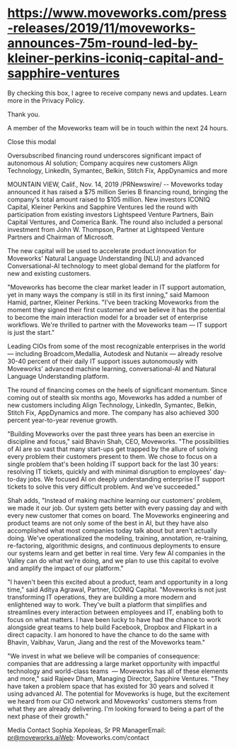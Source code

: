 # https://www.moveworks.com/press-releases/2019/11/moveworks-announces-75m-round-led-by-kleiner-perkins-iconiq-capital-and-sapphire-ventures

By checking this box, I agree to receive company news and updates. Learn more in the Privacy Policy.

Thank you.

A member of the Moveworks team will be in touch within the next 24 hours.



  Close this modal
  


Oversubscribed financing round underscores significant impact of autonomous AI solution; Company acquires new customers Align Technology, LinkedIn, Symantec, Belkin, Stitch Fix, AppDynamics and more

MOUNTAIN VIEW, Calif., Nov. 14, 2019 /PRNewswire/ -- Moveworks today announced it has raised a $75 million Series B financing round, bringing the company's total amount raised to $105 million. New investors ICONIQ Capital, Kleiner Perkins and Sapphire Ventures led the round with participation from existing investors Lightspeed Venture Partners, Bain Capital Ventures, and Comerica Bank. The round also included a personal investment from John W. Thompson, Partner at Lightspeed Venture Partners and Chairman of Microsoft.

The new capital will be used to accelerate product innovation for Moveworks' Natural Language Understanding (NLU) and advanced Conversational-AI technology to meet global demand for the platform for new and existing customers.

"Moveworks has become the clear market leader in IT support automation, yet in many ways the company is still in its first inning," said Mamoon Hamid, partner, Kleiner Perkins. "I've been tracking Moveworks from the moment they signed their first customer and we believe it has the potential to become the main interaction model for a broader set of enterprise workflows. We're thrilled to partner with the Moveworks team — IT support is just the start."

Leading CIOs from some of the most recognizable enterprises in the world — including Broadcom,Medallia, Autodesk and Nutanix — already resolve 30-40 percent of their daily IT support issues autonomously with Moveworks' advanced machine learning, conversational-AI and Natural Language Understanding platform.

The round of financing comes on the heels of significant momentum. Since coming out of stealth six months ago, Moveworks has added a number of new customers including Align Technology, LinkedIn, Symantec, Belkin, Stitch Fix, AppDynamics and more. The company has also achieved 300 percent year-to-year revenue growth.

"Building Moveworks over the past three years has been an exercise in discipline and focus," said Bhavin Shah, CEO, Moveworks. "The possibilities of AI are so vast that many start-ups get trapped by the allure of solving every problem their customers present to them. We chose to focus on a single problem that's been holding IT support back for the last 30 years: resolving IT tickets, quickly and with minimal disruption to employees' day-to-day jobs. We focused AI on deeply understanding enterprise IT support tickets to solve this very difficult problem. And we've succeeded."

Shah adds, "Instead of making machine learning our customers' problem, we made it our job. Our system gets better with every passing day and with every new customer that comes on board. The Moveworks engineering and product teams are not only some of the best in AI, but they have also accomplished what most companies today talk about but aren't actually doing. We've operationalized the modeling, training, annotation, re-training, re-factoring, algorithmic designs, and continuous deployments to ensure our systems learn and get better in real time. Very few AI companies in the Valley can do what we're doing, and we plan to use this capital to evolve and amplify the impact of our platform."

"I haven't been this excited about a product, team and opportunity in a long time," said Aditya Agrawal, Partner, ICONIQ Capital. "Moveworks is not just transforming IT operations, they are building a more modern and enlightened way to work. They've built a platform that simplifies and streamlines every interaction between employees and IT, enabling both to focus on what matters. I have been lucky to have had the chance to work alongside great teams to help build Facebook, Dropbox and Flipkart in a direct capacity. I am honored to have the chance to do the same with Bhavin, Vaibhav, Varun, Jiang and the rest of the Moveworks team."

"We invest in what we believe will be companies of consequence: companies that are addressing a large market opportunity with impactful technology and world-class teams  — Moveworks has all of these elements and more," said Rajeev Dham, Managing Director, Sapphire Ventures. "They have taken a problem space that has existed for 30 years and solved it using advanced AI. The potential for Moveworks is huge, but the excitement we heard from our CIO network and Moveworks' customers stems from what they are already delivering. I'm looking forward to being a part of the next phase of their growth."

Media Contact Sophia Xepoleas, Sr PR ManagerEmail: pr@moveworks.aiWeb: Moveworks.com/contact 

